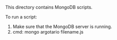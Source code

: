 This directory contains MongoDB scripts.

To run a script: 
1) Make sure that the MongoDB server is running.
2) cmd: mongo argotario filename.js
